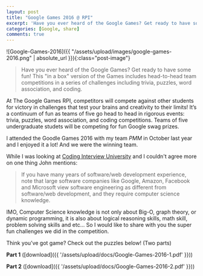 ```yaml
---
layout: post
title: "Google Games 2016 @ RPI"
excerpt: 'Have you ever heard of the Google Games? Get ready to have some fun! This "in a box" version of the Games includes head-to-head team competitions in a series of challenges including trivia, puzzles, word association, and coding.'
categories: [Google, share]
comments: true
---
```


![Google-Games-2016]({{ "/assets/upload/images/google-games-2016.png" | absolute_url }}){:class="post-image"}

> Have you ever heard of the Google Games? Get ready to have some fun! This "in a box" version of the Games includes head-to-head team competitions in a series of challenges including trivia, puzzles, word association, and coding.

At The Google Games RPI, competitors will compete against other students for victory in challenges that test your brains and creativity to their limits! It’s a continuum of fun as teams of five go head to head in rigorous events: trivia, puzzles, word association, and coding competitions. Teams of five undergraduate studets will be competing for fun Google swag prizes.

I attended the Goodle Games 2016 with my team *PMM* in October last year and I enjoyed it a lot! And we were the winning team.

While I was looking at [Coding Interview University](https://github.com/jwasham/coding-interview-university#what-is-it) and I couldn't agree more on one thing John mentions:

> If you have many years of software/web development experience, note that large software companies like Google, Amazon, Facebook and Microsoft view software engineering as different from software/web development, and they require computer science knowledge.

IMO, Computer Science knowledge is not only about Big-O, graph theory, or dynamic programming, it is also about logical reasoning skills, math skill, problem solving skills and etc... So I would like to share with you the super fun challenges we did in the competition.

Think you’ve got game? Check out the puzzles below! (Two parts)

**Part 1** ([download]({{ '/assets/upload/docs/Google-Games-2016-1.pdf' }}))
<object data="{{ '/assets/upload/docs/Google-Games-2016-1.pdf' }}" type="application/pdf" width="100%" height="1000"></object>
 
**Part 2** ([download]({{ '/assets/upload/docs/Google-Games-2016-2.pdf' }}))
<object data="{{ '/assets/upload/docs/Google-Games-2016-2.pdf' }}" type="application/pdf" width="100%" height="1000"></object>